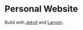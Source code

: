 # Personal Website

Build with [Jekyll](http://jekyllrb.com/) and [Lanyon](https://github.com/poole/lanyon).

